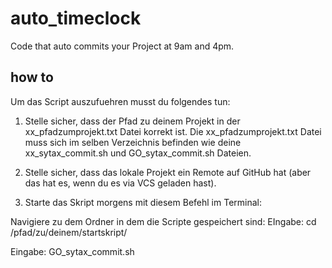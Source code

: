 # auto_timeclock
Code that auto commits your Project at 9am and 4pm. 

## how to
Um das Script auszufuehren musst du folgendes tun:

1. Stelle sicher, dass der Pfad zu deinem Projekt in der xx_pfadzumprojekt.txt Datei korrekt ist. Die xx_pfadzumprojekt.txt Datei muss sich im selben Verzeichnis befinden wie deine xx_sytax_commit.sh und GO_sytax_commit.sh Dateien.

2. Stelle sicher, dass das lokale Projekt ein Remote auf GitHub hat (aber das hat es, wenn du es via VCS geladen hast).

3. Starte das Skript morgens mit diesem Befehl im Terminal:

Navigiere zu dem Ordner in dem die Scripte gespeichert sind:
EIngabe: cd /pfad/zu/deinem/startskript/

Eingabe: GO_sytax_commit.sh


